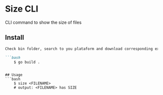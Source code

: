 # Size CLI
CLI command to show the size of files

## Install
```md
Check bin folder, search to you plataform and download corresponding executable.

```bash
    $ go build .
```
```

## Usage
```bash
    $ size <FILENAME>
    # output: <FILENAME> has SIZE
```
